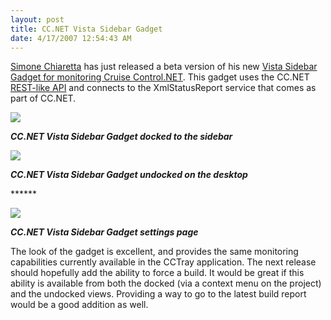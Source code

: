 ```yaml
---
layout: post
title: CC.NET Vista Sidebar Gadget
date: 4/17/2007 12:54:43 AM
---
```


[Simone Chiaretta](http://www.codeclimber.net.nz "Climbing the cliffs of C#") has just released a beta version of his new [Vista Sidebar Gadget for monitoring Cruise Control.NET](http://www.codeclimber.net.nz/archive/2007/04/17/Vista-Gadget-for-CruiseControl.NET---CC.NET-Monitor-for-Vista-Sidebar.aspx). This gadget uses the CC.NET [REST-like API](http://en.wikipedia.org/wiki/REST "REST-like API") and connects to the XmlStatusReport service that comes as part of CC.NET.

![](http://codeclimber.net.nz/images/codeclimber_net_nz/WindowsLiveWriter/VistaGadgetforCruiseControl.NET_D099/CCNetGadgetDocket%5B8%5D.jpg)

***CC.NET Vista Sidebar Gadget docked to the sidebar***

![](http://codeclimber.net.nz/images/codeclimber_net_nz/WindowsLiveWriter/VistaGadgetforCruiseControl.NET_D099/CCNetGadgetUnDocket%5B5%5D.jpg)

***CC.NET Vista Sidebar Gadget undocked on the desktop***

****** 

![](http://codeclimber.net.nz/images/codeclimber_net_nz/WindowsLiveWriter/VistaGadgetforCruiseControl.NET_D099/CCNetGadgetSettings%5B10%5D.jpg)

***CC.NET Vista Sidebar Gadget settings page***

The look of the gadget is excellent, and provides the same monitoring capabilities currently available in the CCTray application. The next release should hopefully add the ability to force a build. It would be great if this ability is available from both the docked (via a context menu on the project) and the undocked views. Providing a way to go to the latest build report would be a good addition as well.
